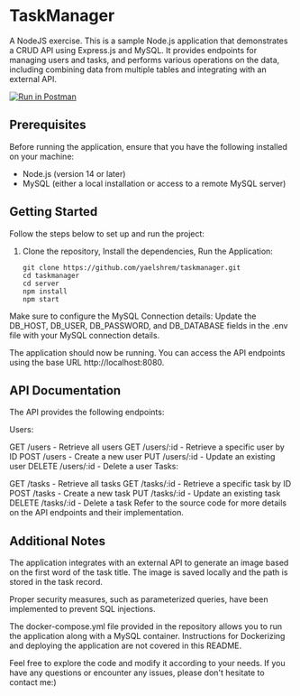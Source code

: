 # TaskManager

A NodeJS exercise.
This is a sample Node.js application that demonstrates a CRUD API using Express.js and MySQL. It provides endpoints for managing users and tasks, and performs various operations on the data, including combining data from multiple tables and integrating with an external API.

[![Run in Postman](https://run.pstmn.io/button.svg)](https://www.postman.com/yaelshrem/workspace/my-workspace/collection/11271418-919f76b0-4673-42c4-8ba1-cacd4a52113a?action=share&creator=11271418D)

## Prerequisites

Before running the application, ensure that you have the following installed on your machine:
- Node.js (version 14 or later)
- MySQL (either a local installation or access to a remote MySQL server)

## Getting Started

Follow the steps below to set up and run the project:

1. Clone the repository, Install the dependencies, Run the Application:

   ```shell
   git clone https://github.com/yaelshrem/taskmanager.git
   cd taskmanager
   cd server
   npm install
   npm start

Make sure to configure the MySQL Connection details:
Update the DB_HOST, DB_USER, DB_PASSWORD, and DB_DATABASE fields in the .env file with your MySQL connection details.

The application should now be running. You can access the API endpoints using the base URL http://localhost:8080.

## API Documentation
The API provides the following endpoints:

Users:

GET /users - Retrieve all users
GET /users/:id - Retrieve a specific user by ID
POST /users - Create a new user
PUT /users/:id - Update an existing user
DELETE /users/:id - Delete a user
Tasks:

GET /tasks - Retrieve all tasks
GET /tasks/:id - Retrieve a specific task by ID
POST /tasks - Create a new task
PUT /tasks/:id - Update an existing task
DELETE /tasks/:id - Delete a task
Refer to the source code for more details on the API endpoints and their implementation.


## Additional Notes
The application integrates with an external API to generate an image based on the first word of the task title. The image is saved locally and the path is stored in the task record.

Proper security measures, such as parameterized queries, have been implemented to prevent SQL injections.

The docker-compose.yml file provided in the repository allows you to run the application along with a MySQL container. Instructions for Dockerizing and deploying the application are not covered in this README.

Feel free to explore the code and modify it according to your needs. If you have any questions or encounter any issues, please don't hesitate to contact me:)
